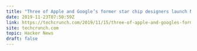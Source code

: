 ```yaml
---
title: "Three of Apple and Google’s former star chip designers launch NUVIA"
date: 2019-11-23T07:50:59Z
link: https://techcrunch.com/2019/11/15/three-of-apple-and-googles-former-star-chip-designers-launch-nuvia-with-53m-in-series-a-funding/?utm_medium=RSS&utm_source=hune
site: techcrunch.com
topic: Hacker News
draft: false
---
```

